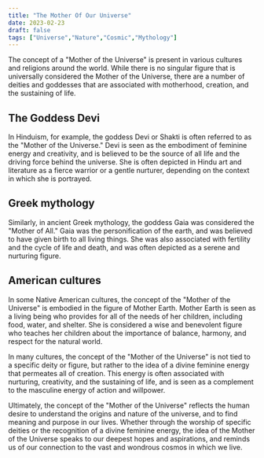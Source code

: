 ```yaml
---
title: "The Mother Of Our Universe"
date: 2023-02-23
draft: false
tags: ["Universe","Nature","Cosmic","Mythology"]
---
```


The concept of a "Mother of the Universe" is present in various cultures and religions around the world. While there is no singular figure that is universally considered the Mother of the Universe, there are a number of deities and goddesses that are associated with motherhood, creation, and the sustaining of life.

## The Goddess Devi
In Hinduism, for example, the goddess Devi or Shakti is often referred to as the "Mother of the Universe." Devi is seen as the embodiment of feminine energy and creativity, and is believed to be the source of all life and the driving force behind the universe. She is often depicted in Hindu art and literature as a fierce warrior or a gentle nurturer, depending on the context in which she is portrayed.

## Greek mythology
Similarly, in ancient Greek mythology, the goddess Gaia was considered the "Mother of All." Gaia was the personification of the earth, and was believed to have given birth to all living things. She was also associated with fertility and the cycle of life and death, and was often depicted as a serene and nurturing figure.

## American cultures
In some Native American cultures, the concept of the "Mother of the Universe" is embodied in the figure of Mother Earth. Mother Earth is seen as a living being who provides for all of the needs of her children, including food, water, and shelter. She is considered a wise and benevolent figure who teaches her children about the importance of balance, harmony, and respect for the natural world.

In many cultures, the concept of the "Mother of the Universe" is not tied to a specific deity or figure, but rather to the idea of a divine feminine energy that permeates all of creation. This energy is often associated with nurturing, creativity, and the sustaining of life, and is seen as a complement to the masculine energy of action and willpower.

Ultimately, the concept of the "Mother of the Universe" reflects the human desire to understand the origins and nature of the universe, and to find meaning and purpose in our lives. Whether through the worship of specific deities or the recognition of a divine feminine energy, the idea of the Mother of the Universe speaks to our deepest hopes and aspirations, and reminds us of our connection to the vast and wondrous cosmos in which we live.